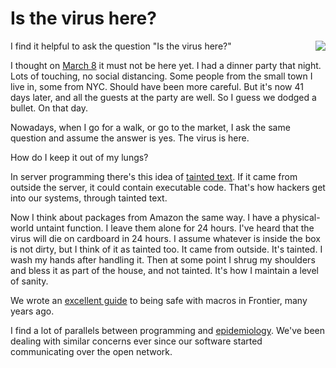 # Is the virus here?
<img src="http://scripting.com/images/2020/04/19/coronavirus.png" border="0" align="right">I find it helpful to ask the question "Is the virus here?" 

I thought on <a href="http://scripting.com/2020/03/08.html">March 8</a> it must not be here yet. I had a dinner party that night. Lots of touching, no social distancing. Some people from the small town I live in, some from NYC. Should have been more careful. But it's now 41 days later, and all the guests at the party are well. So I guess we dodged a bullet. On that day.

Nowadays, when I go for a walk, or go to the market, I ask the same question and assume the answer is yes. The virus is here. 

How do I keep it out of my lungs?

In server programming there's this idea of <a href="https://en.wikipedia.org/wiki/Taint_checking">tainted text</a>. If it came from outside the server, it could contain executable code. That's how hackers get into our systems, through tainted text. 

Now I think about packages from Amazon the same way. I have a physical-world untaint function. I leave them alone for 24 hours. I've heard that the virus will die on cardboard in 24 hours. I assume whatever is inside the box is not dirty, but I think of it as tainted too. It came from outside. It's tainted. I wash my hands after handling it. Then at some point I shrug my shoulders and bless it as part of the house, and not tainted. It's how I maintain a level of sanity.

We wrote an <a href="http://frontier.userland.com/reference/manila/macros/safeMacrosGuidelines">excellent guide</a> to being safe with macros in Frontier, many years ago. 

I find a lot of parallels between programming and <a href="https://en.wikipedia.org/wiki/Epidemiology">epidemiology</a>. We've been dealing with similar concerns ever since our software started communicating over the open network. 

